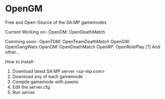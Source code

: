 OpenGM
======

Free and Open-Source of the SA:MP gamemodes

Current Working on-
OpenDM: OpenDeathMatch

Comming soon-
OpenTDM: OpenTeamDeathMatch
OpenGW: OpenGangWars
OpenDM: OpenDeathMatch
OpenRP: OpenRolePlay [?]
And other...

How to Install-
1. Download latest SA:MP server <sa-mp.com>
2. Download any of each gamemode
3. Compile gamemode with pawno
4. Edit the server.cfg
5. Run server.
